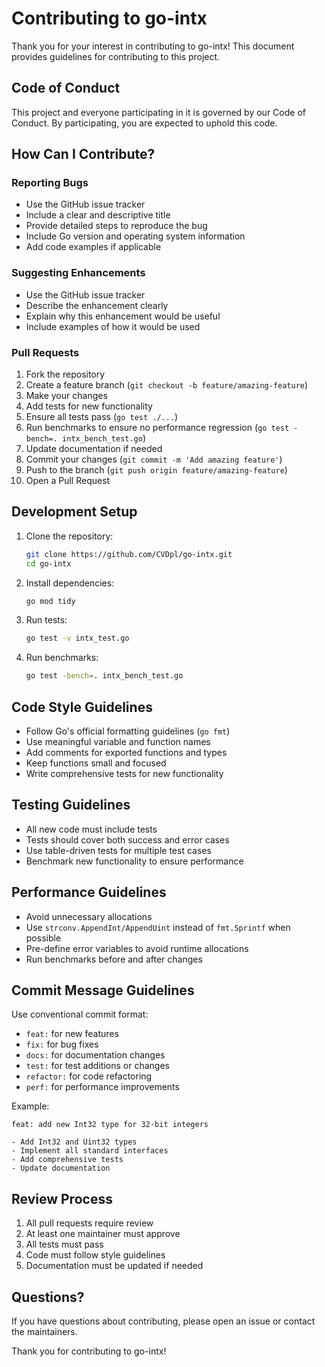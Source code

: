 # Contributing to go-intx

Thank you for your interest in contributing to go-intx! This document provides guidelines for contributing to this project.

## Code of Conduct

This project and everyone participating in it is governed by our Code of Conduct. By participating, you are expected to uphold this code.

## How Can I Contribute?

### Reporting Bugs

- Use the GitHub issue tracker
- Include a clear and descriptive title
- Provide detailed steps to reproduce the bug
- Include Go version and operating system information
- Add code examples if applicable

### Suggesting Enhancements

- Use the GitHub issue tracker
- Describe the enhancement clearly
- Explain why this enhancement would be useful
- Include examples of how it would be used

### Pull Requests

1. Fork the repository
2. Create a feature branch (`git checkout -b feature/amazing-feature`)
3. Make your changes
4. Add tests for new functionality
5. Ensure all tests pass (`go test ./...`)
6. Run benchmarks to ensure no performance regression (`go test -bench=. intx_bench_test.go`)
7. Update documentation if needed
8. Commit your changes (`git commit -m 'Add amazing feature'`)
9. Push to the branch (`git push origin feature/amazing-feature`)
10. Open a Pull Request

## Development Setup

1. Clone the repository:
   ```bash
   git clone https://github.com/CVDpl/go-intx.git
   cd go-intx
   ```

2. Install dependencies:
   ```bash
   go mod tidy
   ```

3. Run tests:
   ```bash
   go test -v intx_test.go
   ```

4. Run benchmarks:
   ```bash
   go test -bench=. intx_bench_test.go
   ```

## Code Style Guidelines

- Follow Go's official formatting guidelines (`go fmt`)
- Use meaningful variable and function names
- Add comments for exported functions and types
- Keep functions small and focused
- Write comprehensive tests for new functionality

## Testing Guidelines

- All new code must include tests
- Tests should cover both success and error cases
- Use table-driven tests for multiple test cases
- Benchmark new functionality to ensure performance

## Performance Guidelines

- Avoid unnecessary allocations
- Use `strconv.AppendInt/AppendUint` instead of `fmt.Sprintf` when possible
- Pre-define error variables to avoid runtime allocations
- Run benchmarks before and after changes

## Commit Message Guidelines

Use conventional commit format:

- `feat:` for new features
- `fix:` for bug fixes
- `docs:` for documentation changes
- `test:` for test additions or changes
- `refactor:` for code refactoring
- `perf:` for performance improvements

Example:
```
feat: add new Int32 type for 32-bit integers

- Add Int32 and Uint32 types
- Implement all standard interfaces
- Add comprehensive tests
- Update documentation
```

## Review Process

1. All pull requests require review
2. At least one maintainer must approve
3. All tests must pass
4. Code must follow style guidelines
5. Documentation must be updated if needed

## Questions?

If you have questions about contributing, please open an issue or contact the maintainers.

Thank you for contributing to go-intx! 